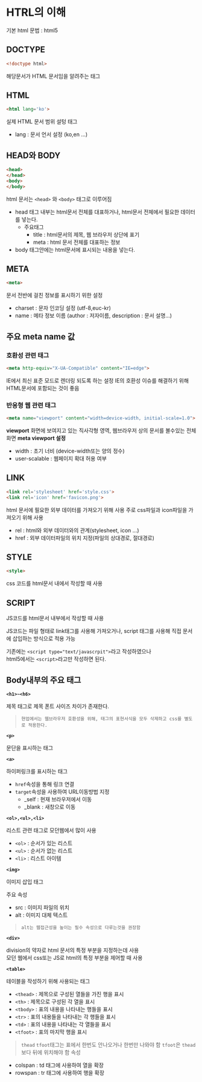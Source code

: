 # HTRL의 이해
기본 html 문법 : html5

## DOCTYPE
```html
<!doctype html>
```
해당문서가 HTML 문서임을 알려주는 태그

## HTML
```html
<html lang='ko'>
```
실제 HTML 문서 범위 설텅 태그
- lang : 문서 언서 설정 (ko,en ...)

## HEAD와 BODY
```html
<head>
</head>
<body>
</body>
```
html 문서는 ```<head>``` 와 ```<body>``` 태그로 이루어짐

* head 태그 내부는 html문서 전체를 대표하거나, html문서 전체에서 필요한 데이터를 넣는다.
    - 주요태그
        - title : html문서의 제목, 웹 브라우저 상단에 표기
        - meta : html 문서 전체를 대표하는 정보
* body 태그안에는 html문서에 표시되는 내용을 넣는다.

## META
```html
<meta>
```
문서 전반에 걸친 정보를 표시하기 위한 설정

* charset : 문자 인코딩 설정 (utf-8,euc-kr)
* name : 메타 정보 이름 (author : 저자이름, description : 문서 설명...)

## 주요 meta name 값
### 호환성 관련 태그
```html
<meta http-equiv="X-UA-Compatible" content="IE=edge">
```
IE에서 최신 표준 모드로 렌더링 되도록 하는 설정
IE의 호환성 이슈를 해결하기 위해 HTML문서에 포함되는 것이 좋음

### 반응형 웹 관련 태그
```html
<meta name="viewport" content="width=device-width, initial-scale=1.0">
```
**viewport**
화면에 보여지고 있는 직사각형 영역, 웹브라우저 상의 문서를 볼수있는 전체화면
**meta viewport 설정**

- width : 초기 너비 (device-width또는 양의 정수)
- user-scalable : 웹페이지 확대 허용 여부 

## LINK
```html
<link rel='stylesheet' href='style.css'>
<link rel='icon' href='favicon.png'>
```
html 문서에 필요한 외부 데이터를 가져오기 위해 사용
주로 css파일과 icon파일을 가져오기 위해 사용
* rel : html와 외부 데이터와의 관계(stylesheet, icon ...)
* href : 외부 데이터파일의 위치 지정(파일의 상대경로, 절대경로)

## STYLE
```html
<style>
```
css 코드를 html문서 내에서 작성할 때 사용

## SCRIPT

JS코드를 html문서 내부에서 작성할 때 사용

JS코드는 파일 형태로 link태그를 사용해 가져오거나, script 태그를 사용해 직접 문서에 삽입하는 방식으로 적용 가능

기존에는 ```<script type="text/javascrpit">```라고 작성하였으나<br>
html5에서는 ```<script>```라고만 작성하면 된다.

## Body내부의 주요 태그
**```<h1>~<h6>```**<br>

제목 태그로 제목 폰트 사이즈 차이가 존재한다.<br>

> ```현업에서는 웹브라우저 호환성을 위해, 태그의 표현서식을 모두 삭제하고 css를 별도로 적용한다.```

**```<p>```**

문단을 표시하는 태그

**```<a>```**

하이퍼링크를 표시하는 태그<br>

* ```href```속성을 통해 링크 연결
* ```target```속성을 사용하여 URL이동방법 지정
    - _self : 현재 브라우저에서 이동
    - _blank : 새창으로 이동<br>

**```<ol>,<ul>,<li>```**<br>

리스트 관련 태그로 모던웹에서 많이 사용

* ```<ol>``` : 순서가 있는 리스트
* ```<ul>``` : 순서가 없는 리스트
* ```<li>``` : 리스트 아이템<br>

**```<img>```**<br>

이미지 삽입 태그<br>

주요 속성

* src : 이미지 파일의 위치
* alt : 이미지 대체 텍스트

> ```alt는 웹접근성을 높이는 필수 속성으로 다루는것을 권장함```
 
 **```<div>```**

 division의 약자로 html 문서의 특정 부분을 지정하는데 사용<br>
 모던 웹에서 css또는 JS로 html의 특정 부분을 제어할 때 사용

 **```<table>```**

 테이블을 작성하기 위해 사용되는 태그
 * ```<thead>``` : 제목으로 구성된 열들을 가진 행을 표시
 * ```<th>``` : 제목으로 구성된 각 열을 표시
 * ```<tbody>``` : 표의 내용을 나타내는 행들을 표시
 * ```<tr>``` : 표의 내용들을 나타내는 각 행들을 표시
 * ```<td>``` : 표의 내용을 나타내는 각 열들을 표시
 * ```<tfoot>``` : 표의 마지막 행을 표시
 > ```thead``` ```tfoot```태그는 표에서 한번도 안나오거나 한번만 나와야 함
 > ```tfoot```은 ```thead``` 보다 뒤에 위치해야 함
 속성
 * colspan : td 태그에 사용하여 열을 확장
 * rowspan : tr 태그에 사용하여 행을 확장